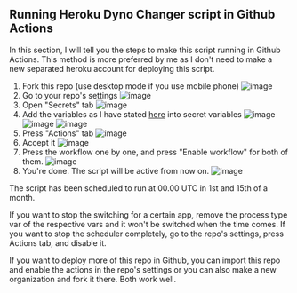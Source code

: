 ## Running Heroku Dyno Changer script in Github Actions

In this section, I will tell you the steps to make this script running in Github Actions. This method is more preferred by me as I don't need to make a new separated heroku account for deploying this script.

1. Fork this repo (use desktop mode if you use mobile phone)
![image](https://user-images.githubusercontent.com/92842340/148034366-7560d8c0-4f49-42c6-8a31-f0cac240c1db.png)
2. Go to your repo's settings
![image](https://user-images.githubusercontent.com/92842340/148034530-a2a8cee0-9b2c-4570-aa60-14feb6dae10c.png)
3. Open "Secrets" tab
![image](https://user-images.githubusercontent.com/92842340/148034635-f4069c4e-3ac9-468c-81ca-49e9e02be27f.png)
4. Add the variables as I have stated <a href="https://github.com/missemily2022/DynoChanger/tree/master#-variables">here</a> into secret variables
![image](https://user-images.githubusercontent.com/92842340/148034879-95cf06dc-84fb-4bf4-84dd-6270ed17dd27.png)
![image](https://user-images.githubusercontent.com/92842340/148034958-8009112b-441b-4285-8e21-d5bab92bdaf8.png)
![image](https://user-images.githubusercontent.com/92842340/148035183-1f7352b6-0df7-4721-a001-675534501a3d.png)
5. Press "Actions" tab
![image](https://user-images.githubusercontent.com/92842340/148035579-4bd526f0-723c-4283-a489-2ac28c9023cd.png)
6. Accept it
![image](https://user-images.githubusercontent.com/92842340/148035673-e84c1651-ecab-46aa-95ca-8bb526723ace.png)
7. Press the workflow one by one, and press "Enable workflow" for both of them.
![image](https://user-images.githubusercontent.com/92842340/148036037-740c33cd-d136-4530-87bd-9145e80b1568.png)
8. You're done. The script will be active from now on.
![image](https://user-images.githubusercontent.com/92842340/148036124-72adb09d-f49d-4ff7-b503-094edb7a4d2b.png)

The script has been scheduled to run at 00.00 UTC in 1st and 15th of a month.

If you want to stop the switching for a certain app, remove the process type var of the respective vars and it won't be switched when the time comes.
If you want to stop the scheduler completely, go to the repo's settings, press Actions tab, and disable it.

If you want to deploy more of this repo in Github, you can import this repo and enable the actions in the repo's settings or you can also make a new organization and fork it there. Both work well.
